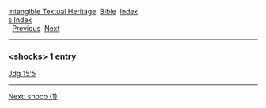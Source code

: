 [Intangible Textual Heritage](../../index)  [Bible](../index) 
[Index](index)   
[s Index](_s_)  
  [Previous](c10328)  [Next](c10330) 

------------------------------------------------------------------------

### &lt;shocks&gt; 1 entry

[Jdg 15:5](../kjv/jdg015.htm#005)  

------------------------------------------------------------------------

[Next: shoco (1)](c10330)

